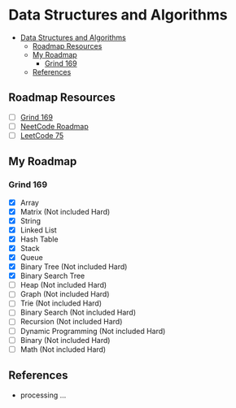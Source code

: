 # Data Structures and Algorithms
- [Data Structures and Algorithms](#data-structures-and-algorithms)
  - [Roadmap Resources](#roadmap-resources)
  - [My Roadmap](#my-roadmap)
    - [Grind 169](#grind-169)
  - [References](#references)

## Roadmap Resources
- [ ] [Grind 169](https://link-url-here.org)
- [ ] [NeetCode Roadmap](https://www.techinterviewhandbook.org/grind75?weeks=28&hours=6)
- [ ] [LeetCode 75](https://leetcode.com/studyplan/leetcode-75/)

## My Roadmap
### Grind 169
- [x] Array
- [x] Matrix (Not included Hard)
- [x] String
- [x] Linked List
- [x] Hash Table
- [x] Stack
- [x] Queue
- [x] Binary Tree (Not included Hard)
- [x] Binary Search Tree
- [ ] Heap (Not included Hard)
- [ ] Graph (Not included Hard)
- [ ] Trie (Not included Hard)
- [ ] Binary Search (Not included Hard)
- [ ] Recursion (Not included Hard)
- [ ] Dynamic Programming (Not included Hard)
- [ ] Binary (Not included Hard)
- [ ] Math (Not included Hard)

## References
- processing ...